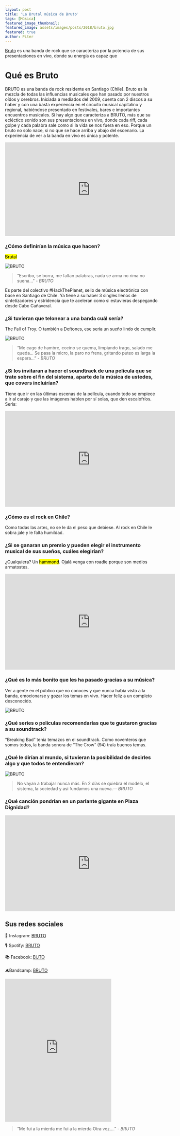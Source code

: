```yaml
---
layout: post
title: 'La Brutal música de Bruto'
tags: [Música]
featured_image_thumbnail:
featured_image: assets/images/posts/2018/bruto.jpg
featured: true
author: Piter
---
```



[Bruto](https://www.instagram.com/Brutorock/) es una banda de rock que se caracteriza por la potencia de sus presentaciones en vivo, donde su energía es capaz que


# Qué es Bruto

BRUTO es una banda de rock residente en Santiago (Chile). Bruto es la mezcla de todas las influencias musicales que han pasado por nuestros oídos y cerebros. Iniciada a mediados del 2009, cuenta con 2 discos a su haber y con una basta experiencia en el circuito musical capitalino y regional, habiéndose presentado en festivales, bares e importantes encuentros musicales. Si hay algo que caracteriza a BRUTO, más que su ecléctico sonido son sus presentaciones en vivo, donde cada riff, cada golpe y cada palabra sale como si la vida se nos fuera en eso. Porque un bruto no solo nace, si no que se hace arriba y abajo del escenario. La experiencia de ver a la banda en vivo es única y potente.

<iframe src="https://www.facebook.com/plugins/video.php?href=https%3A%2F%2Fwww.facebook.com%2FBrutorock%2Fvideos%2F171648347614978%2F&show_text=0&width=560" width="560" height="308" style="border:none;overflow:hidden" scrolling="no" frameborder="0" allowTransparency="true" allowFullScreen="true"></iframe>


### ¿Cómo definirían la música que hacen?

<mark>Brutal</mark>

![BRUTO](https://scontent.fscl15-1.fna.fbcdn.net/v/t1.0-9/86280083_2981864455168448_5096796316743237632_o.jpg?_nc_cat=111&_nc_sid=730e14&_nc_ohc=ljQCcaeQuEoAX9_vecA&_nc_ht=scontent.fscl15-1.fna&oh=ffef24846ede06602251568238bb2104&oe=5F7B9473)

<blockquote class="alignleft">“Escribo, se borra, me faltan palabras, nada se arma no rima no suena...” <cite>- BRUTO </cite></blockquote>

Es parte del colectivo #HackThePlanet, sello de música electrónica con base en Santiago de Chile. Ya tiene a su haber 3 singles llenos de sintetizadores y estridencia que te aceleran como si estuvieras despegando desde Cabo Cañaveral.

### ¿Si tuvieran que telonear a una banda cuál sería?

The Fall of Troy. O también a Deftones, ese sería un sueño lindo de cumplir.

![BRUTO](https://scontent.fscl15-1.fna.fbcdn.net/v/t1.0-9/85092655_2981864988501728_2002132020444004352_o.jpg?_nc_cat=107&_nc_sid=730e14&_nc_ohc=0upQ3HvMucgAX8YKa43&_nc_ht=scontent.fscl15-1.fna&oh=84adfa537191723565abc6c9227eb87c&oe=5F7A8FEA)

<blockquote class="alignright">“Me cago de hambre, cocino se quema, limpiando trago, salado me queda... Se pasa la micro, la paro no frena, gritando puteo es larga la espera...” <cite>- BRUTO </cite></blockquote>

### ¿Si los invitaran a hacer el soundtrack de una película que se trate sobre el fin del sistema, aparte de la música de ustedes, que covers incluirían?

Tiene que ir en las últimas escenas de la película, cuando todo se empiece a ir al carajo y que las imágenes hablen por sí solas, que den escalofríos. Sería:

<iframe width="560" height="315" src="https://www.youtube.com/embed/aqBMHz_RnaI" frameborder="0" allow="accelerometer; autoplay; encrypted-media; gyroscope; picture-in-picture" allowfullscreen></iframe>


### ¿Cómo es el rock en Chile?

Como todas las artes, no se le da el peso que debiese. Al rock en Chile le sobra jale y le falta humildad.


### ¿Si se ganaran un premio y pueden elegir el instrumento musical de sus sueños, cuáles elegirían?

¿Cualquiera? Un <mark>hammond</mark>. Ojalá venga con roadie porque son medios armatostes.

<iframe width="560" height="315" src="https://www.youtube.com/embed/jejadhR_m9w" frameborder="0" allow="accelerometer; autoplay; encrypted-media; gyroscope; picture-in-picture" allowfullscreen></iframe>

### ¿Qué es lo más bonito que les ha pasado gracias a su música?

Ver a gente en el público que no conoces y que nunca había visto a la banda, emocionarse y gozar los temas en vivo. Hacer feliz a un completo desconocido.

![BRUTO](https://scontent.fscl15-1.fna.fbcdn.net/v/t1.0-9/84308404_2981864035168490_8887119377963417600_o.jpg?_nc_cat=107&_nc_sid=730e14&_nc_ohc=tDcMMps8jpUAX-ZOX_B&_nc_ht=scontent.fscl15-1.fna&oh=03c7a26770df43566c8d668258131cd1&oe=5F79B629)

### ¿Qué series o películas recomendarías que te gustaron gracias a su soundtrack?

“Breaking Bad” tenia temazos en el soundtrack. Como noventeros que somos todos, la banda sonora de “The Crow” (94) traía buenos temas.

### ¿Qué le dirían al mundo, si tuvieran la posibilidad de decirles algo y que todos te entendieran?

![BRUTO](https://scontent.fscl15-1.fna.fbcdn.net/v/t1.0-9/86356473_2981864661835094_4290509940285505536_o.jpg?_nc_cat=105&_nc_sid=730e14&_nc_ohc=S1bELRo2d3sAX_0SEBv&_nc_ht=scontent.fscl15-1.fna&oh=c1c111e1bc4cb5b8ceaa0786785020e2&oe=5F7BAE1B)

<blockquote class="aligncenter">No vayan a trabajar nunca más. En 2 días se quiebra el modelo, el sistema, la sociedad y asi fundamos una nueva.<cite>― BRUTO</cite></blockquote>

### ¿Qué canción pondrían en un parlante gigante en Plaza Dignidad?

<iframe width="560" height="315" src="https://www.youtube.com/embed/M6zusV1Yk9Q" frameborder="0" allow="accelerometer; autoplay; encrypted-media; gyroscope; picture-in-picture" allowfullscreen></iframe>

## Sus redes sociales

📸 Instagram: [BRUTO](https://www.instagram.com/Brutorock/)

🎙 Spotify: [BRUTO](https://open.spotify.com/artist/66OXwcgHZpagzKkjkzQF4f)

📚 Facebook: [BUTO](https://www.facebook.com/Brutorock/)

⛺Bandcamp: [BRUTO](http://bruto.bandcamp.com/)

<iframe style="border: 0; width: 350px; height: 470px;" src="https://bandcamp.com/EmbeddedPlayer/album=3608631657/size=large/bgcol=ffffff/linkcol=0687f5/tracklist=false/transparent=true/" seamless><a href="http://bruto.bandcamp.com/album/b">B by BRUTO</a></iframe>

<blockquote class="alignright">“Me fui a la mierda me fui a la mierda
Otra vez....” <cite>- BRUTO </cite></blockquote>
